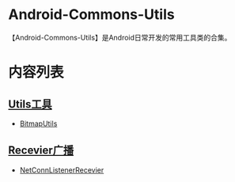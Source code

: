 # Android-Commons-Utils
【Android-Commons-Utils】是Android日常开发的常用工具类的合集。

# 内容列表
## [Utils工具](https://github.com/Waylenw/Android-Commons-Utils/tree/master/app/src/main/java/com/au/commons/utils)
- [BitmapUtils](https://github.com/Waylenw/Android-Commons-Utils/blob/master/app/src/main/java/com/au/commons/utils/BitmapUtils.java)



## [Recevier广播](https://github.com/Waylenw/Android-Commons-Utils/tree/master/app/src/main/java/com/au/commons/recevier)
- [NetConnListenerRecevier](https://github.com/Waylenw/Android-Commons-Utils/blob/master/app/src/main/java/com/au/commons/recevier/NetConnListenerRecevier.java)
